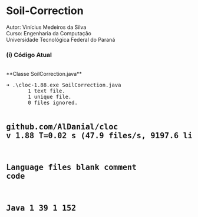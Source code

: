 # Soil-Correction

Autor: Vinícius Medeiros da Silva <br />
Curso: Engenharia da Computação <br />
Universidade Tecnológica Federal do Paraná <br />

<h3>(i) Código Atual</h3><br />
**Classe SoilCorrection.java**<br />
<pre>
➜ .\cloc-1.88.exe SoilCorrection.java
       1 text file.
       1 unique file.
       0 files ignored.

github.com/AlDanial/cloc v 1.88  T=0.02 s (47.9 files/s, 9197.6 lines/s)
-------------------------------------------------------------------------------
Language                     files          blank        comment           code
-------------------------------------------------------------------------------
Java                             1             39              1            152
-------------------------------------------------------------------------------
</pre>
